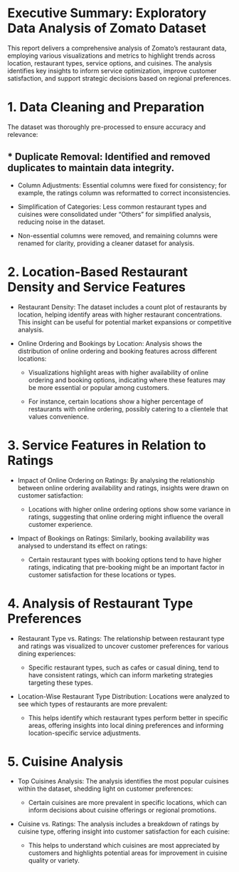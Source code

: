 # Executive Summary: Exploratory Data Analysis of Zomato Dataset

This report delivers a comprehensive analysis of Zomato’s restaurant data, employing various visualizations and metrics to highlight trends across location, restaurant types, service options, and cuisines. The analysis identifies key insights to inform service optimization, improve customer satisfaction, and support strategic decisions based on regional preferences.

# 1. Data Cleaning and Preparation

 The dataset was thoroughly pre-processed to ensure accuracy and relevance:

 ## * Duplicate Removal: Identified and removed duplicates to maintain data integrity.

  * Column Adjustments: Essential columns were fixed for consistency; for example, the ratings column was reformatted to correct inconsistencies.

  * Simplification of Categories: Less common restaurant types and cuisines were consolidated under “Others” for simplified analysis, reducing noise in the dataset.

* Non-essential columns were removed, and remaining columns were renamed for clarity, providing a cleaner dataset for analysis.

# 2. Location-Based Restaurant Density and Service Features

* Restaurant Density: The dataset includes a count plot of restaurants by location, helping identify areas with higher restaurant concentrations. This insight can be useful for potential market expansions or competitive analysis.

* Online Ordering and Bookings by Location: Analysis shows the distribution of online ordering and booking features across different locations:

  * Visualizations highlight areas with higher availability of online ordering and booking options, indicating where these features may be more essential or popular among customers.

  * For instance, certain locations show a higher percentage of restaurants with online ordering, possibly catering to a clientele that values convenience.

# 3. Service Features in Relation to Ratings

* Impact of Online Ordering on Ratings: By analysing the relationship between online ordering availability and ratings, insights were drawn on customer satisfaction:

  * Locations with higher online ordering options show some variance in ratings, suggesting that online ordering might influence the overall customer experience.

* Impact of Bookings on Ratings: Similarly, booking availability was analysed to understand its effect on ratings:

  * Certain restaurant types with booking options tend to have higher ratings, indicating that pre-booking might be an important factor in customer satisfaction for these locations or types.


# 4. Analysis of Restaurant Type Preferences

* Restaurant Type vs. Ratings: The relationship between restaurant type and ratings was visualized to uncover customer preferences for various dining experiences:

  * Specific restaurant types, such as cafes or casual dining, tend to have consistent ratings, which can inform marketing strategies targeting these types.

* Location-Wise Restaurant Type Distribution: Locations were analyzed to see which types of restaurants are more prevalent:

  * This helps identify which restaurant types perform better in specific areas, offering insights into local dining preferences and informing location-specific service adjustments.

# 5. Cuisine Analysis

* Top Cuisines Analysis: The analysis identifies the most popular cuisines within the dataset, shedding light on customer preferences:

  * Certain cuisines are more prevalent in specific locations, which can inform decisions about cuisine offerings or regional promotions.

* Cuisine vs. Ratings: The analysis includes a breakdown of ratings by cuisine type, offering insight into customer satisfaction for each cuisine:

  * This helps to understand which cuisines are most appreciated by customers and highlights potential areas for improvement in cuisine quality or variety.
